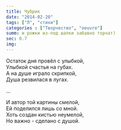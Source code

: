 ```yaml
---
title: Чубрик
date: "2014-02-20"
tags: ["Л", "стихи"]
categories : ["Творчество", "oeuvre"]
summ: и рожки из-под шапки забавно торчат)
sec: 0.7
img: 
---
```


Остаток дня провёл с улыбкой,  
Улыбкой счастья на губах.  
А на душе играло скрипкой,  
Душа резвилася в лугах.  
  
...  
  
И автор той картины смелой,  
Ей поделился лишь со мной.  
Хоть создан кистью неумелой,  
Но важно - сделано с душой.  